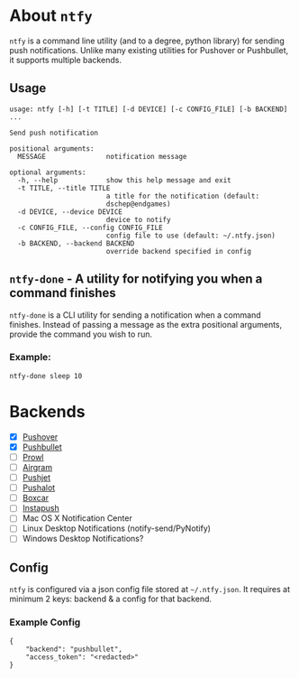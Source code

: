 # About `ntfy`

`ntfy` is a command line utility (and to a degree, python library) for sending
push notifications. Unlike many existing utilities for Pushover or Pushbullet,
it supports multiple backends.

## Usage
```
usage: ntfy [-h] [-t TITLE] [-d DEVICE] [-c CONFIG_FILE] [-b BACKEND] ...

Send push notification

positional arguments:
  MESSAGE               notification message

optional arguments:
  -h, --help            show this help message and exit
  -t TITLE, --title TITLE
                        a title for the notification (default:
                        dschep@endgames)
  -d DEVICE, --device DEVICE
                        device to notify
  -c CONFIG_FILE, --config CONFIG_FILE
                        config file to use (default: ~/.ntfy.json)
  -b BACKEND, --backend BACKEND
                        override backend specified in config
```

## `ntfy-done` - A utility for notifying you when a command finishes
`ntfy-done` is a CLI utility for sending a notification when a command
finishes. Instead of passing a message as the extra positional arguments,
provide the command you wish to run.

### Example:
```
ntfy-done sleep 10
```


# Backends
 - [x] [Pushover](https://pushover.net)
 - [x] [Pushbullet](https://pushbullet.com)
 - [ ] [Prowl](http://www.prowlapp.com)
 - [ ] [Airgram](http://www.airgramapp.com)
 - [ ] [Pushjet](https://pushjet.io)
 - [ ] [Pushalot](https://pushalot.com)
 - [ ] [Boxcar](https://boxcar.io)
 - [ ] [Instapush](https://instapush.im)
 - [ ] Mac OS X Notification Center
 - [ ] Linux Desktop Notifications (notify-send/PyNotify)
 - [ ] Windows Desktop Notifications?

## Config
`ntfy` is configured via a json config file stored at `~/.ntfy.json`. It
requires at minimum 2 keys: backend & a config for that backend.

### Example Config
```
{
    "backend": "pushbullet",
    "access_token": "<redacted>"
}
```
